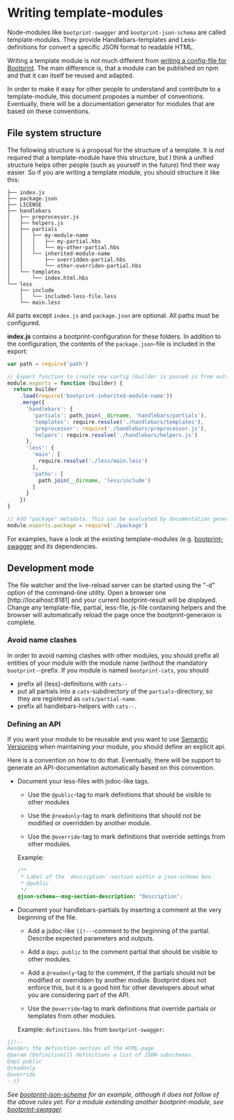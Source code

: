 # Writing template-modules

Node-modules like `bootprint-swagger` and `bootprint-json-schema` are called template-modules.
They provide Handlebars-templates and Less-definitions for convert a specific JSON format
to readable HTML.

Writing a template module is not much different from [writing a config-file for Bootprint](config.md). 
The main difference is, that a module can be published on npm and that it can itself be reused and
adapted.

In order to make it easy for other people to understand and contribute to a template-module, this 
document proposes a number of conventions. Eventually, there will be a documentation generator for 
modules that are based on these conventions.

## File system structure

The following structure is a proposal for the structure of a template. It is *not* required 
that a template-module have this structure, but I think a unified structure helps other people (such
as yourself in the future) find their way easier. So if you are writing a template module, you should 
structure it like this:

```
├── index.js
├── package.json
├── LICENSE
├── handlebars
│   ├── preprocessor.js
│   ├── helpers.js
│   ├── partials
│   │   ├── my-module-name
│   │   │   ├── my-partial.hbs
│   │   │   └── my-other-partial.hbs
│   │   └── inherited-module-name
│   │       ├── overridden-partial.hbs
│   │       └── other-overriden-partial.hbs
│   └── templates
│       └── index.html.hbs
└── less
    ├── include
    │   └── included-less-file.less 
    └── main.less
```

All parts except `index.js` and `package.json` are optional. All paths must be configured. 

**index.js** contains a bootprint-configuration for these folders. 
In addition to the configuration, the contents of the `package.json`-file is 
included in the export:
  
```js
var path = require('path')

// Export function to create new config (builder is passed in from outside)
module.exports = function (builder) {
  return builder
    .load(require('bootprint-inherited-module-name'))
    .merge({
      'handlebars': {
        'partials': path.join(__dirname, 'handlebars/partials'),
        'templates': require.resolve('./handlebars/templates'),
        'preprocessor': require('./handlebars/preprocessor.js'),
        'helpers': require.resolve('./handlebars/helpers.js')
      },
      'less': {
        'main': [
          require.resolve('./less/main.less')
        ],
        'paths': [
          path.join(__dirname, 'less/include')
        ]
      }
    })
}

// Add "package" metadata. This can be evaluated by documentation generators
module.exports.package = require('./package')

```


For examples, have a look at the existing template-modules (e.g. [bootprint-swagger](https://github.com/nknapp/bootprint-swagger)
and its dependencies.

## Development mode

The file watcher and the live-reload server can be started using the "-d" option of the command-line utility.
Open a browser one [http://localhost:8181] and your current bootprint-result will be displayed. Change any 
template-file, partial, less-file, js-file containing helpers and the browser will automatically reload the page
once the bootprint-generaion is complete.

### Avoid name clashes

In order to avoid naming clashes with other modules, you should prefix all
entities of your module with the module name (without the mandatory `bootprint-`-prefix. If you module is named `bootprint-cats`, you should

* prefix all {less}-definitions with `cats--`
* put all partials into a `cats`-subdirectory of the `partials`-directory, so
  they are registered as `cats/partial-name`.
* prefix all handlebars-helpers with `cats--`.


### Defining an API

If you want your module to be reusable and you want to use [Semantic Versioning](http://semver.org)
when maintaining your module, you should define an explicit api.

Here is a convention on how to do that. Eventually, there will be support to generate an
API-documentation automatically based on this convention.

* Document your less-files with jsdoc-like tags.

  * Use the `@public`-tag to mark definitions that should be visible
    to other modules

  * Use the `@readonly`-tag to mark definitions that should not be modified
    or overridden by another module.

  * Use the `@override`-tag to mark definitions that override settings from
    other modules.

  Example:
  ```css
  /**
   * Label of the `description`-section within a json-schema box.
   * @public
   */
  @json-schema--msg-section-description: "Description";

  ```

* Document your handlebars-partials by inserting a comment at the very beginning
  of the file.

  * Add a jsdoc-like `{{!--`-comment to the beginning of the partial. Describe expected parameters and
    outputs.

  * Add a `@api public` to the comment partial that
    should be visible to other modules.

  * Add a `@readonly`-tag to the comment, if the partials should
    not be modified or overridden by another module. Bootprint does not enforce this, 
    but it is a good hint for other developers about what you are considering part of the API.

  * Use the `@override`-tag to mark definitions that override partials or templates from
    other modules.

  Example: `definitions.hbs` from `bootprint-swagger`:

```hbs
{{!--
Renders the definition-section of the HTML-page.
@param {Definition[]} definitions a list of JSON-subschemas.
@api public
@readonly
@override
--}}
```

*See [bootprint-json-schema](http://github.com/nknapp/bootprint-json-schema) for an example, although it does not follow of the above rules yet.*
*For a module extending another bootprint-module, see [bootprint-swagger](http://github.com/nknapp/bootprint-swagger).*
